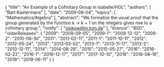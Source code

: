 {
    "title": "An Example of a Cofinitary Group in Isabelle/HOL",
    "authors": [
        "Bart Kastermans"
    ],
    "date": "2009-08-04",
    "topics": [
        "Mathematics/Algebra"
    ],
    "abstract": "We formalize the usual proof that the group generated by the function k -> k + 1 on the integers gives rise to a cofinitary group.",
    "notify": [
        "nipkow@in.tum.de"
    ],
    "licence": "BSD",
    "olderReleases": {
        "2009": "2009-09-05",
        "2009-1": "2009-12-12",
        "2009-2": "2010-06-30",
        "2011": "2011-02-11",
        "2011-1": "2011-10-11",
        "2012": "2012-05-24",
        "2013": "2013-03-02",
        "2013-1": "2013-11-17",
        "2013-2": "2013-12-11",
        "2014": "2014-08-28",
        "2015": "2015-05-27",
        "2016": "2016-02-22",
        "2016-1": "2016-12-17",
        "2017": "2017-10-10",
        "2018": "2018-08-16",
        "2019": "2019-06-11"
    }
}